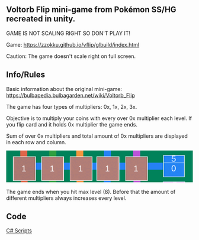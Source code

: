 Voltorb Flip mini-game from Pokémon SS/HG recreated in unity.
------------------------------------------------------------
GAME IS NOT SCALING RIGHT SO DON'T PLAY IT!

Game: https://zzokku.github.io/vflip/glbuild/index.html 

Caution: The game doesn't scale right on full screen.

Info/Rules
---
Basic information about the original mini-game:
https://bulbapedia.bulbagarden.net/wiki/Voltorb_Flip

The game has four types of multipliers:
0x,
1x,
2x,
3x.

Objective is to multiply your coins with every over 0x multiplier each level. If you flip card and it holds 0x multiplier the game ends. 

Sum of over 0x multipliers and total amount of 0x multipliers are displayed in each row and column. 

![Like this](example.png)

The game ends when you hit max level (8). Before that the amount of different multipliers always increases every level.

Code
----
[C# Scripts](Assets/Scripts)






